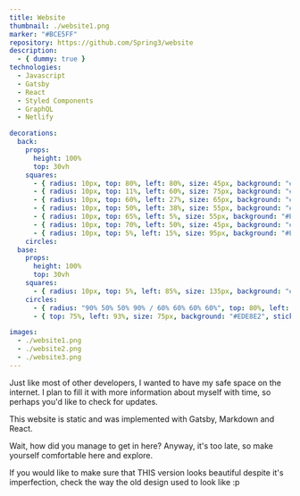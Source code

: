 ```yaml
---
title: Website
thumbnail: ./website1.png
marker: "#BCE5FF"
repository: https://github.com/Spring3/website
description:
  - { dummy: true }
technologies:
  - Javascript
  - Gatsby
  - React
  - Styled Components
  - GraphQL
  - Netlify

decorations:
  back:
    props:
      height: 100%
      top: 30vh
    squares:
      - { radius: 10px, top: 80%, left: 80%, size: 45px, background: "#FFAE5A", sticky: true }
      - { radius: 10px, top: 11%, left: 60%, size: 75px, background: "#EDE8E2", sticky: true }
      - { radius: 10px, top: 60%, left: 27%, size: 65px, background: "#EDE8E2", sticky: true }
      - { radius: 10px, top: 50%, left: 38%, size: 55px, background: "#F57B51", sticky: true }
      - { radius: 10px, top: 65%, left: 5%, size: 55px, background: "#BED5AE", sticky: true }
      - { radius: 10px, top: 70%, left: 50%, size: 45px, background: "#EDE8E2", sticky: true }
      - { radius: 10px, top: 5%, left: 15%, size: 95px, background: "#EDE8E2", sticky: true }
    circles:
  base:
    props:
      height: 100%
      top: 30vh
    squares:
      - { radius: 10px, top: 5%, left: 85%, size: 135px, background: "#BCE5FF", sticky: true }
    circles:
      - { radius: "90% 50% 50% 90% / 60% 60% 60% 60%", top: 80%, left: 20%, size: 95px, background: "#FFAE5A", sticky: true }
      - { top: 75%, left: 93%, size: 75px, background: "#EDE8E2", sticky: true }

images:
  - ./website1.png
  - ./website2.png
  - ./website3.png
---
```

Just like most of other developers, I wanted to have my safe space on the internet. I plan to fill it with more information about myself with time, so perhaps you'd like to check for updates.

This website is static and was implemented with Gatsby, Markdown and React.

Wait, how did you manage to get in here? Anyway, it's too late, so make yourself comfortable here and explore.

If you would like to make sure that THIS version looks beautiful despite it's imperfection, check the way the old design used to look like :p

